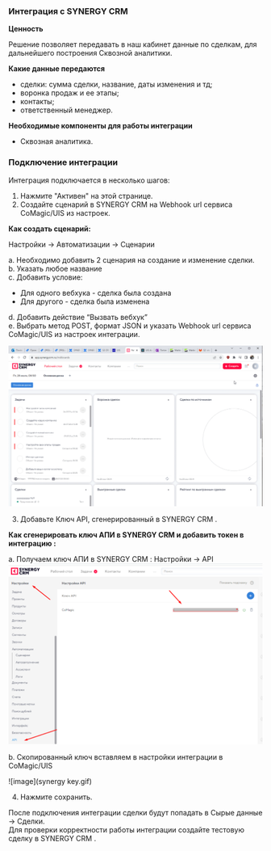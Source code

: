 ### Интеграция с SYNERGY CRM 

**Ценность**  

Решение позволяет передавать в наш кабинет данные по сделкам, для дальнейшего построения Сквозной аналитики.

**Какие данные передаются**

- сделки: сумма сделки, название, даты изменения и тд; 
- воронка продаж и ее этапы;
- контакты;
- ответственный менеджер.  

**Необходимые компоненты для работы интеграции**  
- Сквозная аналитика.

### Подключение интеграции 

Интеграция подключается в несколько шагов:

1. Нажмите "Активен" на этой странице.
2. Создайте сценарий в SYNERGY CRM  на Webhook url сервиса CoMagic/UIS из настроек.  

**Как создать сценарий:** 

Настройки -> Автоматизации -> Сценарии 

a. Необходимо добавить 2 сценария на создание и изменение сделки.  
b. Указать любое название   
c. Добавить условие: 
- Для одного вебхука  - сделка была создана  
- Для другого - сделка была изменена   

d. Добавить действие “Вызвать вебхук”   
e. Выбрать метод POST, формат JSON и указать Webhook url сервиса CoMagic/UIS из настроек интеграции.  

![image](synergy.gif) 

3. Добавьте Ключ API, сгенерированный в SYNERGY CRM .  

**Как сгенерировать ключ АПИ в SYNERGY CRM и добавить токен в интеграцию :** 

a. Получаем ключ  АПИ в SYNERGY CRM  : Настройки -> API 
![image](synergy1.png)  

b. Скопированный ключ вставляем в настройки интеграции в CoMagic/UIS 

![image](synergy key.gif)

4. Нажмите сохранить.




После подключения интеграции сделки будут попадать в  Сырые данные -> Сделки.  
Для проверки корректности работы интеграции создайте тестовую сделку в SYNERGY CRM .

 


